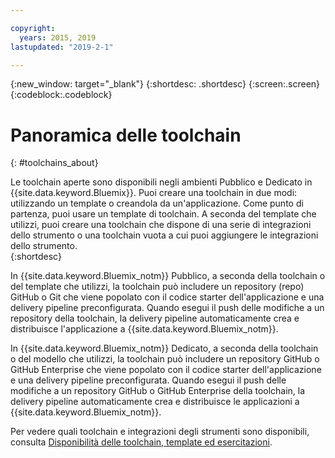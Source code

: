 ```yaml
---

copyright:
  years: 2015, 2019
lastupdated: "2019-2-1"

---
```


{:new_window: target="_blank"}
{:shortdesc: .shortdesc}
{:screen:.screen}
{:codeblock:.codeblock}


# Panoramica delle toolchain   
{: #toolchains_about}  

Le toolchain aperte sono disponibili negli ambienti Pubblico e Dedicato in {{site.data.keyword.Bluemix}}. Puoi creare una toolchain in due modi: utilizzando un template o creandola da un'applicazione. Come punto di partenza, puoi usare un template di toolchain. A seconda del template che utilizzi, puoi creare una toolchain che dispone di una serie di integrazioni dello strumento o una toolchain vuota a cui puoi aggiungere le integrazioni dello strumento.    
{:shortdesc}

In {{site.data.keyword.Bluemix_notm}} Pubblico, a seconda della toolchain o del template che utilizzi, la toolchain può includere un repository (repo) GitHub o Git che viene popolato con il codice starter dell'applicazione e una delivery pipeline preconfigurata. Quando esegui il push delle modifiche a un repository della toolchain, la delivery pipeline automaticamente crea e distribuisce l'applicazione a {{site.data.keyword.Bluemix_notm}}.

In {{site.data.keyword.Bluemix_notm}} Dedicato, a seconda della toolchain o del modello che utilizzi, la toolchain può includere un repository GitHub o GitHub Enterprise che viene popolato con il codice starter dell'applicazione e una delivery pipeline preconfigurata. Quando esegui il push delle modifiche a un repository GitHub o GitHub Enterprise della toolchain, la delivery pipeline automaticamente crea e distribuisce le applicazioni a {{site.data.keyword.Bluemix_notm}}.

Per vedere quali toolchain e integrazioni degli strumenti sono disponibili, consulta [Disponibilità delle toolchain, template ed esercitazioni](/docs/services/ContinuousDelivery?topic=ContinuousDelivery-cd_about).
